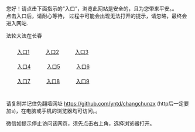 您好！请点击下面指示的“入口”，浏览此网站是安全的，且为您带来平安。。 <br/>
点击入口后，请耐心等待， 过程中可能会出现无法打开的提示，请忽略，最终会进入网站. </br>

法轮大法在长春<br/>
<div style="padding:10px"><a style="margin:20px" target="_blank" href="https://d1pybj65otlmcj.cloudfront.net/2Qpsp?hucdybzy" id="ccLink1" rel="nofollow">入口1</a> <a target="_blank" style="margin:20px" href="https://d2esb6qraur4i9.cloudfront.net/2Qpsp?tpexbf" id="ccLink2" rel="nofollow">入口2</a> <a style="margin:20px" target="_blank" href="https://d99sv8xnr2pmh.cloudfront.net/2Qpsp?hkhusmhd" id="ccLink3" rel="nofollow">入口3</a></div>

<div style="padding:10px" ><a style="margin:20px" target="_blank" href="https://d1pybj65otlmcj.cloudfront.net/2Qpsp?hucdybzy" id="ccLink4" rel="nofollow">入口4</a> <a style="margin:20px" href="https://d2esb6qraur4i9.cloudfront.net/2Qpsp?tpexbf" target="_blank" id="ccLink5" rel="nofollow">入口5</a> <a style="margin:20px" href="https://d99sv8xnr2pmh.cloudfront.net/2Qpsp?hkhusmhd" target="_blank" id="ccLink6" rel="nofollow">入口6</a></div>

<div style="padding:10px"><a style="margin:20px" target="_blank" href="https://d1pybj65otlmcj.cloudfront.net/2Qpsp?hucdybzy" id="ccLink7" rel="nofollow">入口7</a> <a style="margin:20px" href="https://d2esb6qraur4i9.cloudfront.net/2Qpsp?tpexbf" target="_blank" id="ccLink8" rel="nofollow">入口8</a> <a style="margin:20px" target="_blank" href="https://d99sv8xnr2pmh.cloudfront.net/2Qpsp?hkhusmhd" id="ccLink9" rel="nofollow">入口9</a></div>

<br/>



请复制并记住免翻墙网址 https://github.com/yntd/changchunzx (http后一定要加s)，在电脑或手机的浏览器均可访问。。<br/>

微信如提示停止访问该网页，须先点击右上角，选择浏览器打开。
